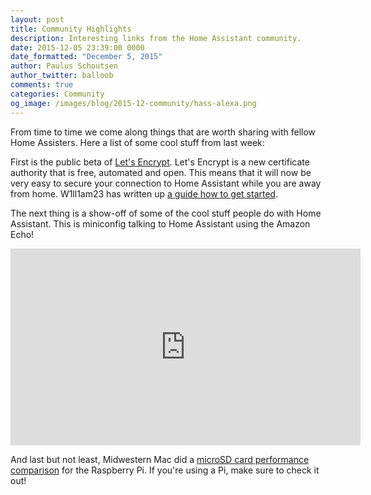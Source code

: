 ```yaml
---
layout: post
title: Community Highlights
description: Interesting links from the Home Assistant community.
date: 2015-12-05 23:39:00 0000
date_formatted: "December 5, 2015"
author: Paulus Schoutsen
author_twitter: balloob
comments: true
categories: Community
og_image: /images/blog/2015-12-community/hass-alexa.png
---
```


From time to time we come along things that are worth sharing with fellow Home Assisters. Here a list of some cool stuff from last week:

First is the public beta of [Let's Encrypt](https://letsencrypt.org/). Let's Encrypt is a new certificate authority that is free, automated and open. This means that it will now be very easy to secure your connection to Home Assistant while you are away from home. W1ll1am23 has written up [a guide how to get started](https://automic.us/forum/viewtopic.php?f=4&t=29).

The next thing is a show-off of some of the cool stuff people do with Home Assistant. This is miniconfig talking to Home Assistant using the Amazon Echo!

<div class='videoWrapper'>
<iframe width="560" height="315" src="https://www.youtube.com/embed/9QQjklnSQKY" frameborder="0" allowfullscreen></iframe>
</div>

And last but not least, Midwestern Mac did a [microSD card performance comparison](http://www.midwesternmac.com/blogs/jeff-geerling/raspberry-pi-microsd-card) for the Raspberry Pi. If you're using a Pi, make sure to check it out!
